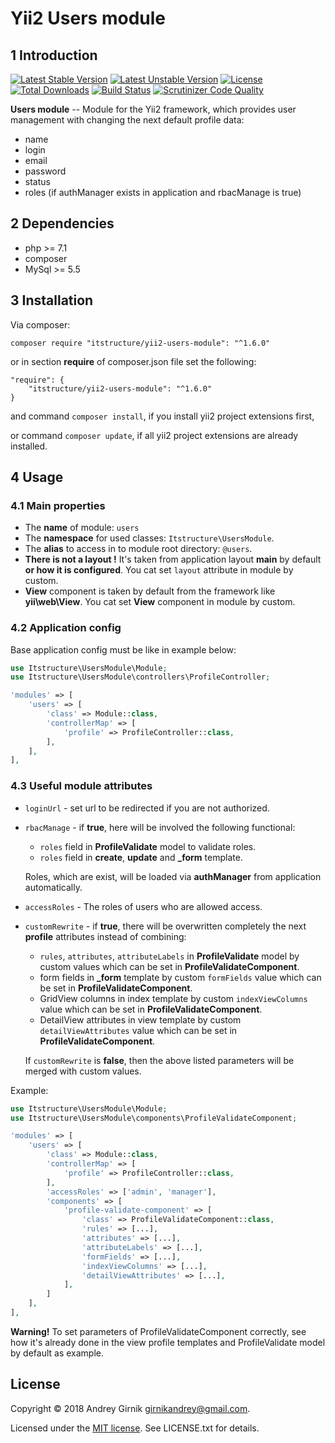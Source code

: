 Yii2 Users module
==============

1 Introduction
----------------------------

[![Latest Stable Version](https://poser.pugx.org/itstructure/yii2-users-module/v/stable)](https://packagist.org/packages/itstructure/yii2-users-module)
[![Latest Unstable Version](https://poser.pugx.org/itstructure/yii2-users-module/v/unstable)](https://packagist.org/packages/itstructure/yii2-users-module)
[![License](https://poser.pugx.org/itstructure/yii2-users-module/license)](https://packagist.org/packages/itstructure/yii2-users-module)
[![Total Downloads](https://poser.pugx.org/itstructure/yii2-users-module/downloads)](https://packagist.org/packages/itstructure/yii2-users-module)
[![Build Status](https://scrutinizer-ci.com/g/itstructure/yii2-users-module/badges/build.png?b=master)](https://scrutinizer-ci.com/g/itstructure/yii2-users-module/build-status/master)
[![Scrutinizer Code Quality](https://scrutinizer-ci.com/g/itstructure/yii2-users-module/badges/quality-score.png?b=master)](https://scrutinizer-ci.com/g/itstructure/yii2-users-module/?branch=master)

**Users module** -- Module for the Yii2 framework, which provides user management with changing 
the next default profile data:
- name
- login
- email
- password
- status
- roles (if authManager exists in application and rbacManage is true)

2 Dependencies
----------------------------
- php >= 7.1
- composer
- MySql >= 5.5

3 Installation
----------------------------

Via composer:

```composer require "itstructure/yii2-users-module": "^1.6.0"```

or in section **require** of composer.json file set the following:
```
"require": {
    "itstructure/yii2-users-module": "^1.6.0"
}
```
and command ```composer install```, if you install yii2 project extensions first,

or command ```composer update```, if all yii2 project extensions are already installed.

4 Usage
----------------------------

### 4.1 Main properties

- The **name** of module: ```users```
- The **namespace** for used classes: ```Itstructure\UsersModule```.
- The **alias** to access in to module root directory: ```@users```.
- **There is not a layout !** It's taken from application layout **main** by default **or how it is 
configured**.
You cat set ```layout``` attribute in module by custom.
- **View** component is taken by default from the framework like **yii\web\View**. You cat set 
**View** component in module by custom.

### 4.2 Application config

Base application config must be like in example below:

```php
use Itstructure\UsersModule\Module;
use Itstructure\UsersModule\controllers\ProfileController;
```
```php
'modules' => [
    'users' => [
        'class' => Module::class,
        'controllerMap' => [
            'profile' => ProfileController::class,
        ],
    ],
],
```

### 4.3 Useful module attributes

- ```loginUrl``` - set url to be redirected if you are not authorized.
- ```rbacManage``` - if **true**, here will be involved the following functional:
    - ```roles``` field in **ProfileValidate** model to validate roles.
    - ```roles``` field in **create**, **update** and **_form** template.
    
    Roles, which are exist, will be loaded via **authManager** from application automatically.
        
- ```accessRoles``` - The roles of users who are allowed access.
- ```customRewrite``` - if **true**, there will be overwritten completely the next **profile** attributes instead of combining:
    - ```rules```, ```attributes```, ```attributeLabels``` in **ProfileValidate** model by custom
     values which can be set in **ProfileValidateComponent**.
    - form fields in **_form** template by custom ```formFields``` value which can be set in **ProfileValidateComponent**.
    - GridView columns in index template by custom ```indexViewColumns``` value which can be set in **ProfileValidateComponent**.
    - DetailView attributes in view template by custom ```detailViewAttributes``` value which can
     be set in **ProfileValidateComponent**.

    If ```customRewrite``` is **false**, then the above listed parameters will be merged with custom values.

Example:

```php
use Itstructure\UsersModule\Module;
use Itstructure\UsersModule\components\ProfileValidateComponent;
```
```php
'modules' => [
    'users' => [
        'class' => Module::class,
        'controllerMap' => [
            'profile' => ProfileController::class,
        ],
        'accessRoles' => ['admin', 'manager'],
        'components' => [
            'profile-validate-component' => [
                'class' => ProfileValidateComponent::class,
                'rules' => [...],
                'attributes' => [...],
                'attributeLabels' => [...],
                'formFields' => [...],
                'indexViewColumns' => [...],
                'detailViewAttributes' => [...],
            ],
        ]
    ],
],
```

**Warning!**
To set parameters of ProfileValidateComponent correctly, see how it's already done in the 
view profile templates and ProfileValidate model by default as example.

License
----------------------------
Copyright © 2018 Andrey Girnik girnikandrey@gmail.com.

Licensed under the [MIT license](http://opensource.org/licenses/MIT). See LICENSE.txt for details.

